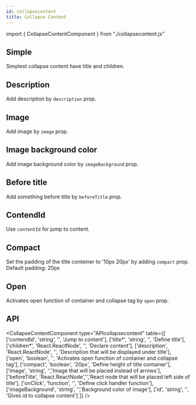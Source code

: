 ```yaml
---
id: collapsecontent
title: Collapse Content
---
```


import { CollapseContentComponent } from "./collapsecontent.js"

## Simple

<p>Simplest collapse content have title and children.</p>
<CollapseContentComponent />

## Description

<p>Add description by <code>description</code> prop. </p>
<CollapseContentComponent type="desc" text="Description"/>

## Image

<p>Add image by <code>image</code> prop. </p>
<CollapseContentComponent img="https://erxes.io/static/images/logo/logo_dark.svg" />

## Image background color

<p>Add image background color by <code>imageBackground</code> prop. </p>
<CollapseContentComponent img="https://erxes.io/static/images/logo/logo_dark.svg" color="yellow"/>

## Before title

<p>Add something before title by <code>beforeTitle</code> prop. </p>
<CollapseContentComponent type ="icon" text="O"/>

## ContendId

<p>Use <code>contentId</code> for jump to content.</p>
<CollapseContentComponent type="contentid" text="contendId"/>

## Compact

<p>Set the padding of the title conteiner to '10px 20px' by adding <code>compact</code> prop. Default padding: 20px</p>
<CollapseContentComponent comp />

## Open

<p>Activates open function of container and collapse tag by <code>open</code> prop. </p>
<CollapseContentComponent opens />

## API

<CollapseContentComponent type="APIcollapsecontent" table={[
  ['contendId', 'string', '', 'Jump to content'],
  ['title*', 'string', '', 'Define title'],
  ['children*', 'React.ReactNode', '', 'Declare content'],
  ['description', 'React.ReactNode', '', 'Description that will be displayed under title'],
  ['open', 'boolean', '', 'Activates open function of container and collapse tag'],
  ['compact', 'boolean', '20px', 'Define height of title container'],
  ['image', 'string', '','Image that will be placed instead of arrows'],
  ['beforeTitle', 'React.ReactNode','','React node that will be placed left side of title'],
  ['onClick', 'function', '', 'Define click handler function'],
  ['imageBackground', 'string', '','Background color of image'],
  ['id', 'string', '', 'Gives id to collapse content']
]} />
